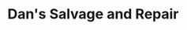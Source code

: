 ---
title: "Dan's Salvage and Repair"
url: /clarksburg/dans-salvage-and-repair/
shop: car repair
---